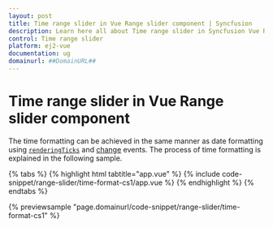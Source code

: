 ```yaml
---
layout: post
title: Time range slider in Vue Range slider component | Syncfusion
description: Learn here all about Time range slider in Syncfusion Vue Range slider component of Syncfusion Essential JS 2 and more.
control: Time range slider 
platform: ej2-vue
documentation: ug
domainurl: ##DomainURL##
---
```


# Time range slider in Vue Range slider component

The time formatting can be achieved in the same manner as date formatting using [`renderingTicks`](https://ej2.syncfusion.com/vue/documentation/api/slider#renderingticks) and [change](https://ej2.syncfusion.com/vue/documentation/api/slider#change) events. The process of time formatting is explained in the following sample.

{% tabs %}
{% highlight html tabtitle="app.vue" %}
{% include code-snippet/range-slider/time-format-cs1/app.vue %}
{% endhighlight %}
{% endtabs %}
        
{% previewsample "page.domainurl/code-snippet/range-slider/time-format-cs1" %}
